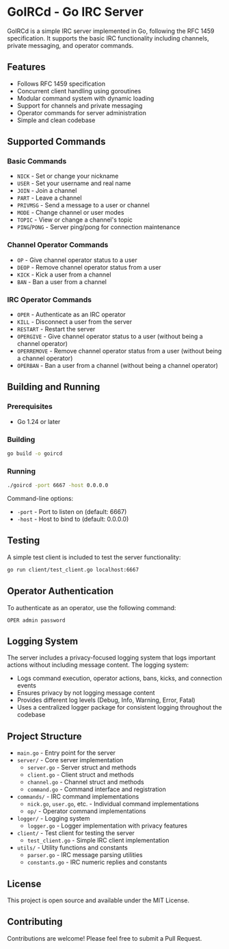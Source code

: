 # GoIRCd - Go IRC Server

GoIRCd is a simple IRC server implemented in Go, following the RFC 1459 specification. It supports the basic IRC functionality including channels, private messaging, and operator commands.

## Features

- Follows RFC 1459 specification
- Concurrent client handling using goroutines
- Modular command system with dynamic loading
- Support for channels and private messaging
- Operator commands for server administration
- Simple and clean codebase

## Supported Commands

### Basic Commands
- `NICK` - Set or change your nickname
- `USER` - Set your username and real name
- `JOIN` - Join a channel
- `PART` - Leave a channel
- `PRIVMSG` - Send a message to a user or channel
- `MODE` - Change channel or user modes
- `TOPIC` - View or change a channel's topic
- `PING`/`PONG` - Server ping/pong for connection maintenance

### Channel Operator Commands
- `OP` - Give channel operator status to a user
- `DEOP` - Remove channel operator status from a user
- `KICK` - Kick a user from a channel
- `BAN` - Ban a user from a channel

### IRC Operator Commands
- `OPER` - Authenticate as an IRC operator
- `KILL` - Disconnect a user from the server
- `RESTART` - Restart the server
- `OPERGIVE` - Give channel operator status to a user (without being a channel operator)
- `OPERREMOVE` - Remove channel operator status from a user (without being a channel operator)
- `OPERBAN` - Ban a user from a channel (without being a channel operator)

## Building and Running

### Prerequisites
- Go 1.24 or later

### Building
```bash
go build -o goircd
```

### Running
```bash
./goircd -port 6667 -host 0.0.0.0
```

Command-line options:
- `-port` - Port to listen on (default: 6667)
- `-host` - Host to bind to (default: 0.0.0.0)

## Testing

A simple test client is included to test the server functionality:

```bash
go run client/test_client.go localhost:6667
```

## Operator Authentication

To authenticate as an operator, use the following command:
```
OPER admin password
```

## Logging System

The server includes a privacy-focused logging system that logs important actions without including message content. The logging system:

- Logs command execution, operator actions, bans, kicks, and connection events
- Ensures privacy by not logging message content
- Provides different log levels (Debug, Info, Warning, Error, Fatal)
- Uses a centralized logger package for consistent logging throughout the codebase

## Project Structure

- `main.go` - Entry point for the server
- `server/` - Core server implementation
  - `server.go` - Server struct and methods
  - `client.go` - Client struct and methods
  - `channel.go` - Channel struct and methods
  - `command.go` - Command interface and registration
- `commands/` - IRC command implementations
  - `nick.go`, `user.go`, etc. - Individual command implementations
  - `op/` - Operator command implementations
- `logger/` - Logging system
  - `logger.go` - Logger implementation with privacy features
- `client/` - Test client for testing the server
  - `test_client.go` - Simple IRC client implementation
- `utils/` - Utility functions and constants
  - `parser.go` - IRC message parsing utilities
  - `constants.go` - IRC numeric replies and constants

## License

This project is open source and available under the MIT License.

## Contributing

Contributions are welcome! Please feel free to submit a Pull Request.